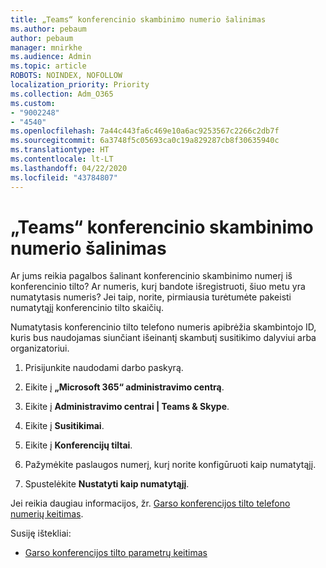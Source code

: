 ```yaml
---
title: „Teams“ konferencinio skambinimo numerio šalinimas
ms.author: pebaum
author: pebaum
manager: mnirkhe
ms.audience: Admin
ms.topic: article
ROBOTS: NOINDEX, NOFOLLOW
localization_priority: Priority
ms.collection: Adm_O365
ms.custom:
- "9002248"
- "4540"
ms.openlocfilehash: 7a44c443fa6c469e10a6ac9253567c2266c2db7f
ms.sourcegitcommit: 6a3748f5c05693ca0c19a829287cb8f30635940c
ms.translationtype: HT
ms.contentlocale: lt-LT
ms.lasthandoff: 04/22/2020
ms.locfileid: "43784807"
---
```

# <a name="remove-teams-dial-in-conferencing-number"></a>„Teams“ konferencinio skambinimo numerio šalinimas

Ar jums reikia pagalbos šalinant konferencinio skambinimo numerį iš konferencinio tilto? Ar numeris, kurį bandote išregistruoti, šiuo metu yra numatytasis numeris? Jei taip, norite, pirmiausia turėtumėte pakeisti numatytąjį konferencinio tilto skaičių.

Numatytasis konferencinio tilto telefono numeris apibrėžia skambintojo ID, kuris bus naudojamas siunčiant išeinantį skambutį susitikimo dalyviui arba organizatoriui.

1. Prisijunkite naudodami darbo paskyrą.

2. Eikite į **„Microsoft 365“ administravimo centrą**.

3. Eikite į **Administravimo centrai | Teams & Skype**.

4. Eikite į **Susitikimai**.

5. Eikite į **Konferencijų tiltai**.

6. Pažymėkite paslaugos numerį, kurį norite konfigūruoti kaip numatytąjį.

7. Spustelėkite **Nustatyti kaip numatytąjį**.

Jei reikia daugiau informacijos, žr. [Garso konferencijos tilto telefono numerių keitimas](https://docs.microsoft.com/microsoftteams/change-the-phone-numbers-on-your-audio-conferencing-bridge).

Susiję ištekliai:

- [Garso konferencijos tilto parametrų keitimas](https://docs.microsoft.com/microsoftteams/change-the-settings-for-an-audio-conferencing-bridge)
